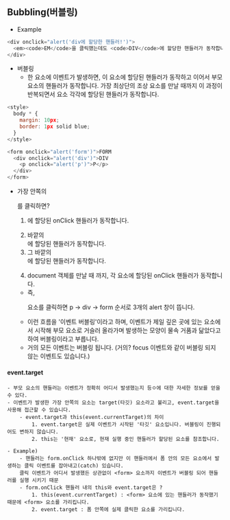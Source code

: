 ## Bubbling(버블링)

- Example

```Javascript
<div onclick="alert('div에 할당한 핸들러!')">
  <em><code>EM</code>을 클릭했는데도 <code>DIV</code>에 할당한 핸들러가 동작합니다.</em>
</div>
```

- 버블링
  - 한 요소에 이벤트가 발생하면, 이 요소에 할당된 핸들러가 동작하고 이어서 부모 요소의 핸들러가 동작합니다.
    가장 최상단의 조상 요소를 만날 때까지 이 과정이 반복되면서 요소 각각에 할당된 핸들러가 동작합니다.

```Javascript
<style>
  body * {
    margin: 10px;
    border: 1px solid blue;
  }
</style>

<form onclick="alert('form')">FORM
  <div onclick="alert('div')">DIV
    <p onclick="alert('p')">P</p>
  </div>
</form>

```

- 가장 안쪽의 <p>를 클릭하면?
  1. <p>에 할당된 onClick 핸들러가 동작합니다.
  2. 바깥의 <div>에 할당된 핸들러가 동작합니다.
  3. 그 바깥의 <form>에 할당된 핸들러가 동작합니다.
  4. document 객체를 만날 때 까지, 각 요소에 할당된 onClick 핸들러가 동작합니다.
  - 즉, <p>요소를 클릭하면 p -> div -> form 순서로 3개의 alert 창이 뜹니다.
  - 이런 흐름을 '이벤트 버블링'이라고 하며, 이벤트가 제일 깊은 곳에 있는 요소에서 시작해 부모 요소로 거슬러 올라가며 발생하는 모양이 물속 거품과 닮았다고 하여 버블링이라고 부릅니다.
  - 거의 모든 이벤트는 버블링 됩니다. (거의? focus 이벤트와 같이 버블링 되지 않는 이벤트도 있습니다.)

#### event.target

    - 부모 요소의 핸들러는 이벤트가 정확히 어디서 발생했는지 등ㅇ에 대한 자세한 정보를 얻을 수 있다.
    - 이벤트가 발생한 가장 안쪽의 요소는 target(타깃) 요소라고 불리고, event.target을 사용해 접근할 수 있습니다.
        - event.target과 this(event.currentTarget)의 차이
            1. event.target은 실제 이벤트가 시작된 '타깃' 요소입니다. 버블링이 진행되어도 변하지 않습니다.
            2. this는 '현재' 요소로, 현재 실행 중인 핸들러가 할당된 요소를 참조합니다.

    - Example)
        - 핸들러는 form.onClick 하나밖에 없지만 이 핸들러에서 폼 안의 모든 요소에서 발생하는 클릭 이벤트를 잡아내고(catch) 있습니다.
        클릭 이벤트가 어디서 발생했든 상관없이 <form> 요소까지 이벤트가 버블링 되어 핸들러를 실행 시키기 때문
        - form.onClick 핸들러 내의 this와 event.target은 ?
            1. this(event.currentTarget) : <form> 요소에 있는 핸들러가 동작했기 때문에 <form> 요소를 가리킵니다.
            2. event.target : 폼 안쪽에 실제 클릭한 요소를 가리킵니다.
